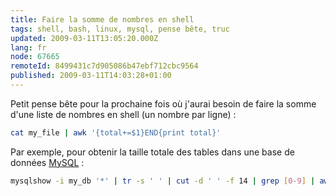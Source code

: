 ```yaml
---
title: Faire la somme de nombres en shell
tags: shell, bash, linux, mysql, pense bête, truc
updated: 2009-03-11T13:05:20.000Z
lang: fr
node: 67665
remoteId: 8499431c7d905086b47ebf712cbc9564
published: 2009-03-11T14:03:28+01:00
---
```


Petit pense bête pour la prochaine fois où j'aurai besoin de faire la somme d'une liste de nombres en shell (un nombre par ligne) :

``` bash
cat my_file | awk '{total+=$1}END{print total}'
```


Par exemple, pour obtenir la taille totale des tables dans une base de données [MySQL](/tag/mysql) :

``` bash
mysqlshow -i my_db '*' | tr -s ' ' | cut -d ' ' -f 14 | grep [0-9] | awk '{total+=$1}END{print total}'
```

